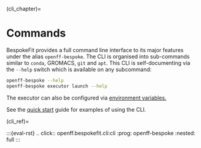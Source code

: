 (cli_chapter)=
# Commands

BespokeFit provides a full command line interface to its major features under
the alias `openff-bespoke`. The CLI is organised into sub-commands similar to 
`conda`, GROMACS, `git` and `apt`. This CLI is self-documenting via the `--help` 
switch which is available on any subcommand:

```sh
openff-bespoke --help
openff-bespoke executor launch --help
```

The executor can also be configured via [environment variables.](envvars)

See the [quick start](quick_start_chapter) guide for examples of using the CLI.

(cli_ref)=
<!--
The click directive renders to rST,
so we must use eval-rst here
-->
:::{eval-rst}
.. click:: openff.bespokefit.cli:cli
    :prog: openff-bespoke
    :nested: full
:::
